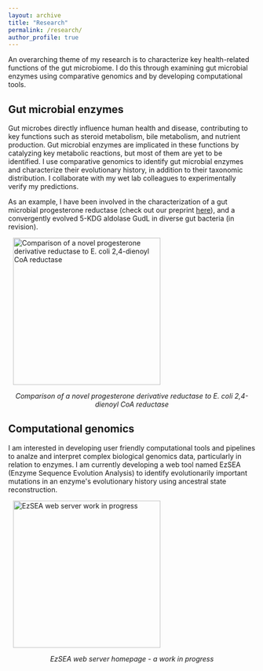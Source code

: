 ```yaml
---
layout: archive
title: "Research"
permalink: /research/
author_profile: true
---
```


An overarching theme of my research is to characterize key health-related functions of the gut microbiome. I do this through examining gut microbial enzymes using comparative genomics and by developing computational tools. 

## Gut microbial enzymes
Gut microbes directly influence human health and disease, contributing to key functions such as steroid metabolism, bile metabolism, and nutrient production. Gut microbial enzymes are implicated in these functions by catalyzing key metabolic reactions, but most of them are yet to be identified. I use comparative genomics to identify gut microbial enzymes and characterize their evolutionary history, in addition to their taxonomic distribution. I collaborate with my wet lab colleagues to experimentally verify my predictions.

As an example, I have been involved in the characterization of a gut microbial progesterone reductase (check out our preprint [here](https://doi.org/10.1101/2024.10.04.616736)), and a convergently evolved 5-KDG aldolase GudL in diverse gut bacteria (in revision).

<div style="margin: 10px;">
    <img src="https://frikinzi.github.io/files/baiH_1ps9.png" alt="Comparison of a novel progesterone derivative reductase to E. coli 2,4-dienoyl CoA reductase" width="300">
    <p align="center"><em>Comparison of a novel progesterone derivative reductase to E. coli 2,4-dienoyl CoA reductase</em></p>
</div>


## Computational genomics
I am interested in developing user friendly computational tools and pipelines to analze and interpret complex biological genomics data, particularly in relation to enzymes. I am currently developing a web tool named EzSEA (Enzyme Sequence Evolution Analysis) to identify evolutionarily important mutations in an enzyme's evolutionary history using ancestral state reconstruction. 

<div style="margin: 10px;">
    <img src="https://frikinzi.github.io/files/ezsea.png" alt="EzSEA web server work in progress" width="300">
    <p align="center"><em>EzSEA web server homepage - a work in progress</em></p>
</div>
